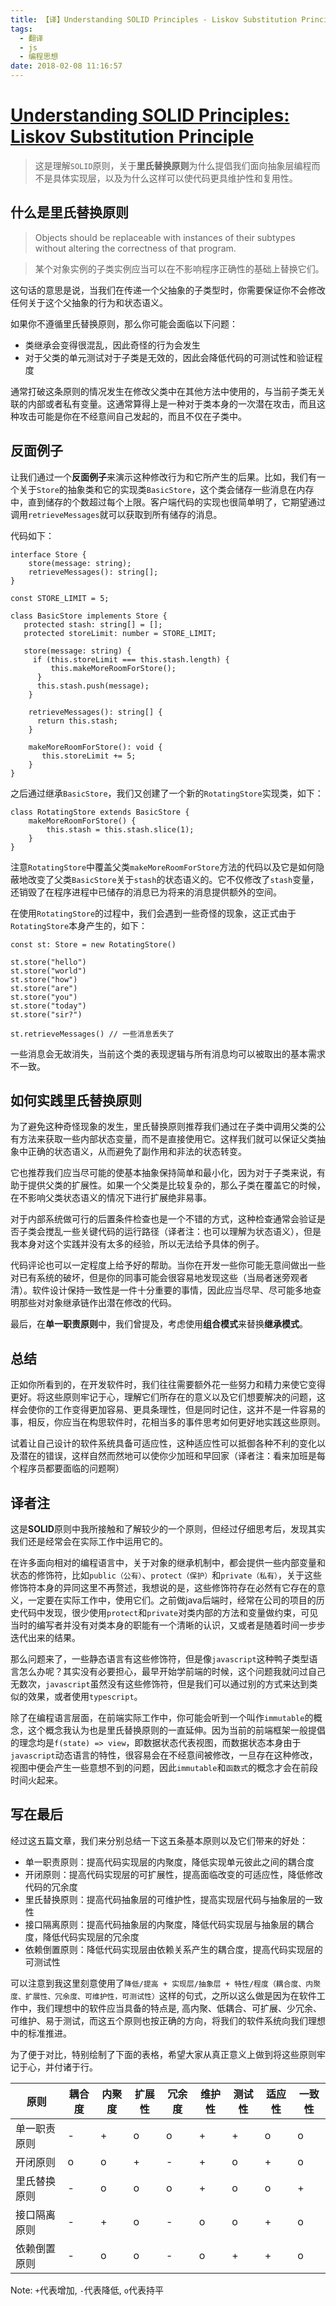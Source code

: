 ```yaml
---
title: 【译】Understanding SOLID Principles - Liskov Substitution Principle
tags:
  - 翻译
  - js
  - 编程思想
date: 2018-02-08 11:16:57
---
```


# [Understanding SOLID Principles: Liskov Substitution Principle](https://codeburst.io/understanding-solid-principles-liskov-substitution-principle-e7f35277d8d5)

> 这是理解``SOLID``原则，关于**里氏替换原则**为什么提倡我们面向抽象层编程而不是具体实现层，以及为什么这样可以使代码更具维护性和复用性。

## 什么是里氏替换原则
> Objects should be replaceable with instances of their subtypes without altering the correctness of that program.

> 某个对象实例的子类实例应当可以在不影响程序正确性的基础上替换它们。

这句话的意思是说，当我们在传递一个父抽象的子类型时，你需要保证你不会修改任何关于这个父抽象的行为和状态语义。

如果你不遵循里氏替换原则，那么你可能会面临以下问题：
* 类继承会变得很混乱，因此奇怪的行为会发生
* 对于父类的单元测试对于子类是无效的，因此会降低代码的可测试性和验证程度

通常打破这条原则的情况发生在修改父类中在其他方法中使用的，与当前子类无关联的内部或者私有变量。这通常算得上是一种对于类本身的一次潜在攻击，而且这种攻击可能是你在不经意间自己发起的，而且不仅在子类中。

## 反面例子
让我们通过一个**反面例子**来演示这种修改行为和它所产生的后果。比如，我们有一个关于``Store``的抽象类和它的实现类``BasicStore``，这个类会储存一些消息在内存中，直到储存的个数超过每个上限。客户端代码的实现也很简单明了，它期望通过调用``retrieveMessages``就可以获取到所有储存的消息。

代码如下：
```
interface Store {
    store(message: string);
    retrieveMessages(): string[];
}

const STORE_LIMIT = 5;

class BasicStore implements Store {
   protected stash: string[] = [];
   protected storeLimit: number = STORE_LIMIT;
  
   store(message: string) {
     if (this.storeLimit === this.stash.length) {
         this.makeMoreRoomForStore();
      }
      this.stash.push(message);
    }
  
    retrieveMessages(): string[] {
      return this.stash;
    }

    makeMoreRoomForStore(): void {
       this.storeLimit += 5;
    }
}
```

之后通过继承``BasicStore``，我们又创建了一个新的``RotatingStore``实现类，如下：
```
class RotatingStore extends BasicStore {
    makeMoreRoomForStore() {
        this.stash = this.stash.slice(1);
    }
}
```

注意``RotatingStore``中覆盖父类``makeMoreRoomForStore``方法的代码以及它是如何隐蔽地改变了父类``BasicStore``关于``stash``的状态语义的。它不仅修改了``stash``变量，还销毁了在程序进程中已储存的消息已为将来的消息提供额外的空间。

在使用``RotatingStore``的过程中，我们会遇到一些奇怪的现象，这正式由于``RotatingStore``本身产生的，如下：

```
const st: Store = new RotatingStore()

st.store("hello")
st.store("world")
st.store("how")
st.store("are")
st.store("you")
st.store("today")
st.store("sir?")

st.retrieveMessages() // 一些消息丢失了
```

一些消息会无故消失，当前这个类的表现逻辑与所有消息均可以被取出的基本需求不一致。

## 如何实践里氏替换原则
为了避免这种奇怪现象的发生，里氏替换原则推荐我们通过在子类中调用父类的公有方法来获取一些内部状态变量，而不是直接使用它。这样我们就可以保证父类抽象中正确的状态语义，从而避免了副作用和非法的状态转变。

它也推荐我们应当尽可能的使基本抽象保持简单和最小化，因为对于子类来说，有助于提供父类的扩展性。如果一个父类是比较复杂的，那么子类在覆盖它的时候，在不影响父类状态语义的情况下进行扩展绝非易事。

对于内部系统做可行的后置条件检查也是一个不错的方式，这种检查通常会验证是否子类会搅乱一些关键代码的运行路径（译者注：也可以理解为状态语义），但是我本身对这个实践并没有太多的经验，所以无法给予具体的例子。

代码评论也可以一定程度上给予好的帮助。当你在开发一些你可能无意间做出一些对已有系统的破坏，但是你的同事可能会很容易地发现这些（当局者迷旁观者清）。软件设计保持一致性是一件十分重要的事情，因此应当尽早、尽可能多地查明那些对对象继承链作出潜在修改的代码。

最后，在**单一职责原则**中，我们曾提及，考虑使用**组合模式**来替换**继承模式**。

## 总结
正如你所看到的，在开发软件时，我们往往需要额外花一些努力和精力来使它变得更好。将这些原则牢记于心，理解它们所存在的意义以及它们想要解决的问题，这样会使你的工作变得更加容易、更具条理性，但是同时记住，这并不是一件容易的事，相反，你应当在构思软件时，花相当多的事件思考如何更好地实践这些原则。

试着让自己设计的软件系统具备可适应性，这种适应性可以抵御各种不利的变化以及潜在的错误，这样自然而然地可以使你少加班和早回家（译者注：看来加班是每个程序员都要面临的问题啊）

## 译者注
这是**SOLID**原则中我所接触和了解较少的一个原则，但经过仔细思考后，发现其实我们还是经常会在实际工作中运用它的。

在许多面向相对的编程语言中，关于对象的继承机制中，都会提供一些内部变量和状态的修饰符，比如``public（公有）``、``protect（保护）``和``private（私有）``，关于这些修饰符本身的异同这里不再赘述，我想说的是，这些修饰符存在必然有它存在的意义，一定要在实际工作中，使用它们。之前做java后端时，经常在公司的项目的历史代码中发现，很少使用``protect``和``private``对类内部的方法和变量做约束，可见当时的编写者并没有对类本身的职能有一个清晰的认识，又或者是随着时间一步步迭代出来的结果。

那么问题来了，一些静态语言有这些修饰符，但是像``javascript``这种鸭子类型语言怎么办呢？其实没有必要担心，最早开始学前端的时候，这个问题我就问过自己无数次，``javascript``虽然没有这些修饰符，但是我们可以通过别的方式来达到类似的效果，或者使用``typescript``。

除了在编程语言层面，在前端实际工作中，你可能会听到一个叫作``immutable``的概念，这个概念我认为也是里氏替换原则的一直延伸。因为当前的前端框架一般提倡的理念均是``f(state) => view``，即数据状态代表视图，而数据状态本身由于``javascript``动态语言的特性，很容易会在不经意间被修改，一旦存在这种修改，视图中便会产生一些意想不到的问题，因此``immutable``和``函数式``的概念才会在前段时间火起来。

## 写在最后
经过这五篇文章，我们来分别总结一下这五条基本原则以及它们带来的好处：
* 单一职责原则：提高代码实现层的内聚度，降低实现单元彼此之间的耦合度
* 开闭原则：提高代码实现层的可扩展性，提高面临改变的可适应性，降低修改代码的冗余度
* 里氏替换原则：提高代码抽象层的可维护性，提高实现层代码与抽象层的一致性
* 接口隔离原则：提高代码抽象层的内聚度，降低代码实现层与抽象层的耦合度，降低代码实现层的冗余度
* 依赖倒置原则：降低代码实现层由依赖关系产生的耦合度，提高代码实现层的可测试性

可以注意到我这里刻意使用了``降低/提高 + 实现层/抽象层 + 特性/程度（耦合度、内聚度、扩展性、冗余度、可维护性，可测试性）``这样的句式，之所以这么做是因为在软件工作中，我们理想中的软件应当具备的特点是, 高内聚、低耦合、可扩展、少冗余、可维护、易于测试，而这五个原则也按正确的方向，将我们的软件系统向我们理想中的标准推进。

为了便于对比，特别绘制了下面的表格，希望大家从真正意义上做到将这些原则牢记于心，并付诸于行。

| 原则         | 耦合度 | 内聚度 | 扩展性 | 冗余度 | 维护性 | 测试性 | 适应性 | 一致性 |
| ------------ | ------ | ------ | ------ | ------ | ------ | ------ | ------ | ------ |
| 单一职责原则 | -      | +      | o      | o      | +      | +      | o      | o      |
| 开闭原则     | o      | o      | +      | -      | +      | o      | +      | o      |
| 里氏替换原则 | -      | o      | o      | o      | +      | o      | o      | +      |
| 接口隔离原则 | -      | +      | o      | -      | o      | o      | +      | o      |
| 依赖倒置原则 | -      | o      | o      | -      | o      | +      | +      | o      |

Note: ``+``代表增加, ``-``代表降低, ``o``代表持平
